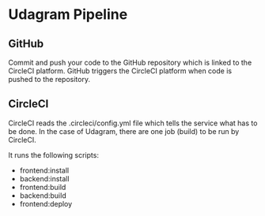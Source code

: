 # Udagram Pipeline

## GitHub
Commit and push your code to the GitHub repository which is linked to the CircleCI platform. GitHub triggers the CircleCI platform when code is pushed to the repository.

## CircleCI
CircleCI reads the .circleci/config.yml file which tells the service what has to be done. In the case of Udagram, there are one job (build) to be run by CircleCI.

It runs the following scripts:

* frontend:install
* backend:install
* frontend:build
* backend:build
* frontend:deploy